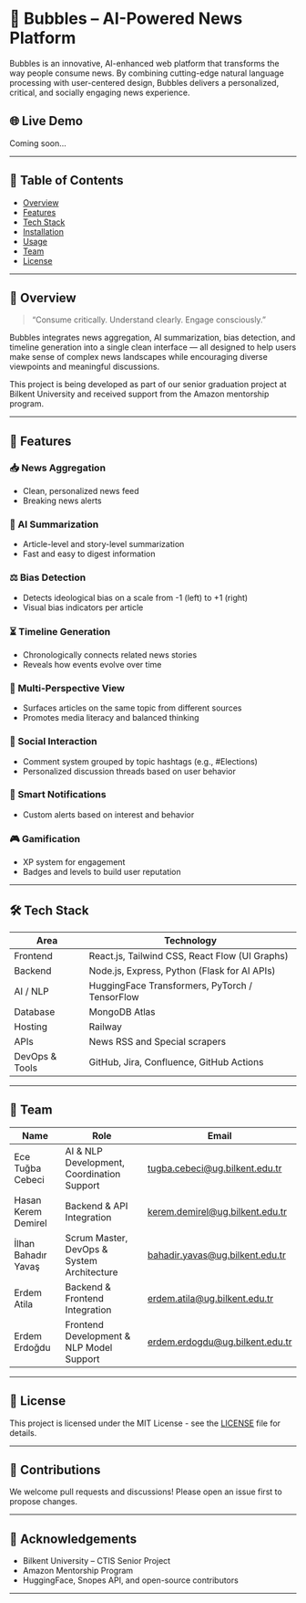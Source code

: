 # 🫧 Bubbles – AI-Powered News Platform

Bubbles is an innovative, AI-enhanced web platform that transforms the way people consume news. By combining cutting-edge natural language processing with user-centered design, Bubbles delivers a personalized, critical, and socially engaging news experience.

## 🌐 Live Demo
Coming soon...

---

## 📌 Table of Contents
- [Overview](#overview)
- [Features](#features)
- [Tech Stack](#tech-stack)
- [Installation](#installation)
- [Usage](#usage)
- [Team](#team)
- [License](#license)

---

## 🧠 Overview

> “Consume critically. Understand clearly. Engage consciously.”

Bubbles integrates news aggregation, AI summarization, bias detection, and timeline generation into a single clean interface — all designed to help users make sense of complex news landscapes while encouraging diverse viewpoints and meaningful discussions.

This project is being developed as part of our senior graduation project at Bilkent University and received support from the Amazon mentorship program.

---

## 🚀 Features

### 📥 News Aggregation
- Clean, personalized news feed
- Breaking news alerts

### 🧠 AI Summarization
- Article-level and story-level summarization
- Fast and easy to digest information

### ⚖️ Bias Detection
- Detects ideological bias on a scale from -1 (left) to +1 (right)
- Visual bias indicators per article

### ⏳ Timeline Generation
- Chronologically connects related news stories
- Reveals how events evolve over time

### 🧭 Multi-Perspective View
- Surfaces articles on the same topic from different sources
- Promotes media literacy and balanced thinking

### 💬 Social Interaction
- Comment system grouped by topic hashtags (e.g., #Elections)
- Personalized discussion threads based on user behavior

### 🔔 Smart Notifications
- Custom alerts based on interest and behavior

### 🎮 Gamification
- XP system for engagement
- Badges and levels to build user reputation

---

## 🛠️ Tech Stack

| Area            | Technology                                  |
|-----------------|---------------------------------------------|
| Frontend        | React.js, Tailwind CSS, React Flow (UI Graphs) |
| Backend         | Node.js, Express, Python (Flask for AI APIs) |
| AI / NLP        | HuggingFace Transformers, PyTorch / TensorFlow |
| Database        | MongoDB Atlas                                |
| Hosting         |  Railway                                     |
| APIs            | News RSS and Special scrapers                |
| DevOps & Tools  | GitHub, Jira, Confluence, GitHub Actions     |

---

## 👥 Team

| Name                | Role                    | Email                                                                     |
| ------------------- | ----------------------- | ------------------------------------------------------------------------- |
| Ece Tuğba Cebeci    | AI & NLP Development, Coordination Support | [tugba.cebeci@ug.bilkent.edu.tr](mailto:tugba.cebeci@ug.bilkent.edu.tr)   |
| Hasan Kerem Demirel | Backend & API Integration          | [kerem.demirel@ug.bilkent.edu.tr](mailto:kerem.demirel@ug.bilkent.edu.tr) |
| İlhan Bahadır Yavaş | Scrum Master, DevOps & System Architecture | [bahadir.yavas@ug.bilkent.edu.tr](mailto:bahadir.yavas@ug.bilkent.edu.tr) |
| Erdem Atila         | Backend & Frontend Integration         | [erdem.atila@ug.bilkent.edu.tr](mailto:erdem.atila@ug.bilkent.edu.tr)     |
| Erdem Erdoğdu       | Frontend Development & NLP Model Support| [erdem.erdogdu@ug.bilkent.edu.tr](mailto:erdem.erdogdu@ug.bilkent.edu.tr) |

---

## 📄 License

This project is licensed under the MIT License - see the [LICENSE](./LICENSE) file for details.

---

## 🤝 Contributions

We welcome pull requests and discussions! Please open an issue first to propose changes.

---

## 🧩 Acknowledgements

* Bilkent University – CTIS Senior Project
* Amazon Mentorship Program
* HuggingFace, Snopes API, and open-source contributors

---
